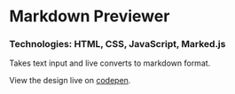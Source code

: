 # Markdown Previewer
### Technologies: HTML, CSS, JavaScript, Marked.js

Takes text input and live converts to markdown format.

View the design live on [codepen](https://codepen.io/justkeepprogramming/pen/zYrwLMz).
